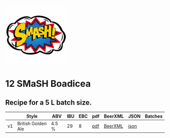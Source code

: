 ![logo](./12_SMaSH_Boadicea.jpeg)

# 12 SMaSH Boadicea

## Recipe for a 5 L batch size.

|    | Style | ABV | IBU | EBC | pdf | BeerXML | JSON | Batches |
|----|-------|-----|-----|-----|-----|---------|------|---------|
| v1 | British Golden Ale | 4.5 % | 29 | 8 | [pdf](./12_SMaSH_Boadicea.pdf) | [BeerXML](./12_SMaSH_Boadicea.xml) | [json](./12_SMaSH_Boadicea.json) | |
